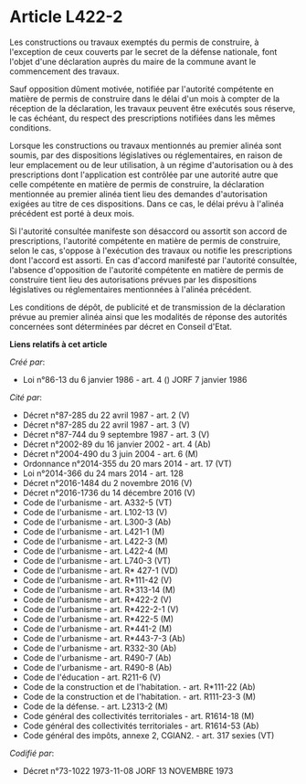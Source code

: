 # Article L422-2

Les constructions ou travaux exemptés du permis de construire, à l'exception de ceux couverts par le secret de la défense
nationale, font l'objet d'une déclaration auprès du maire de la commune avant le commencement des travaux.

Sauf opposition dûment motivée, notifiée par l'autorité compétente en matière de permis de construire dans le délai d'un mois
à compter de la réception de la déclaration, les travaux peuvent être exécutés sous réserve, le cas échéant, du respect des
prescriptions notifiées dans les mêmes conditions.

Lorsque les constructions ou travaux mentionnés au premier alinéa sont soumis, par des dispositions législatives ou
réglementaires, en raison de leur emplacement ou de leur utilisation, à un régime d'autorisation ou à des prescriptions dont
l'application est contrôlée par une autorité autre que celle compétente en matière de permis de construire, la déclaration
mentionnée au premier alinéa tient lieu des demandes d'autorisation exigées au titre de ces dispositions. Dans ce cas, le
délai prévu à l'alinéa précédent est porté à deux mois.

Si l'autorité consultée manifeste son désaccord ou assortit son accord de prescriptions, l'autorité compétente en matière de
permis de construire, selon le cas, s'oppose à l'exécution des travaux ou notifie les prescriptions dont l'accord est
assorti. En cas d'accord manifesté par l'autorité consultée, l'absence d'opposition de l'autorité compétente en matière de
permis de construire tient lieu des autorisations prévues par les dispositions législatives ou réglementaires mentionnées à
l'alinéa précédent.

Les conditions de dépôt, de publicité et de transmission de la déclaration prévue au premier alinéa ainsi que les modalités
de réponse des autorités concernées sont déterminées par décret en Conseil d'Etat.

**Liens relatifs à cet article**

_Créé par_:

  - Loi n°86-13 du 6 janvier 1986 - art. 4 () JORF 7 janvier 1986

_Cité par_:

  - Décret n°87-285 du 22 avril 1987 - art. 2 (V)
  - Décret n°87-285 du 22 avril 1987 - art. 3 (V)
  - Décret n°87-744 du 9 septembre 1987 - art. 3 (V)
  - Décret n°2002-89 du 16 janvier 2002 - art. 4 (Ab)
  - Décret n°2004-490 du 3 juin 2004 - art. 6 (M)
  - Ordonnance n°2014-355 du 20 mars 2014 - art. 17 (VT)
  - Loi n°2014-366 du 24 mars 2014 - art. 128
  - Décret n°2016-1484 du 2 novembre 2016 (V)
  - Décret n°2016-1736 du 14 décembre 2016 (V)
  - Code de l'urbanisme - art. A332-5 (VT)
  - Code de l'urbanisme - art. L102-13 (V)
  - Code de l'urbanisme - art. L300-3 (Ab)
  - Code de l'urbanisme - art. L421-1 (M)
  - Code de l'urbanisme - art. L422-3 (M)
  - Code de l'urbanisme - art. L422-4 (M)
  - Code de l'urbanisme - art. L740-3 (VT)
  - Code de l'urbanisme - art. R* 427-1 (VD)
  - Code de l'urbanisme - art. R*111-42 (V)
  - Code de l'urbanisme - art. R*313-14 (M)
  - Code de l'urbanisme - art. R*422-2 (V)
  - Code de l'urbanisme - art. R*422-2-1 (V)
  - Code de l'urbanisme - art. R*422-5 (M)
  - Code de l'urbanisme - art. R*441-2 (M)
  - Code de l'urbanisme - art. R*443-7-3 (Ab)
  - Code de l'urbanisme - art. R332-30 (Ab)
  - Code de l'urbanisme - art. R490-7 (Ab)
  - Code de l'urbanisme - art. R490-8 (Ab)
  - Code de l'éducation - art. R211-6 (V)
  - Code de la construction et de l'habitation. - art. R*111-22 (Ab)
  - Code de la construction et de l'habitation. - art. R111-23-3 (M)
  - Code de la défense. - art. L2313-2 (M)
  - Code général des collectivités territoriales - art. R1614-18 (M)
  - Code général des collectivités territoriales - art. R1614-53 (Ab)
  - Code général des impôts, annexe 2, CGIAN2. - art. 317 sexies (VT)

_Codifié par_:

  - Décret n°73-1022 1973-11-08 JORF 13 NOVEMBRE 1973
